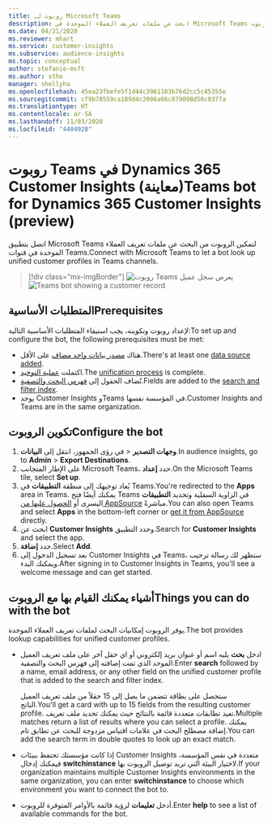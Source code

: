 ```yaml
---
title: روبوت لـ Microsoft Teams
description: ابحث عن ملفات تعريف العملاء الموحدة في Microsoft Teams بمساعدة الروبوت.
ms.date: 04/21/2020
ms.reviewer: mhart
ms.service: customer-insights
ms.subservice: audience-insights
ms.topic: conceptual
author: stefanie-msft
ms.author: sthe
manager: shellyha
ms.openlocfilehash: 45ea23fbefe5f1d44c3961183b76d2cc5c45355e
ms.sourcegitcommit: cf9b78559ca189d4c2086a66c879098d56c0377a
ms.translationtype: HT
ms.contentlocale: ar-SA
ms.lasthandoff: 11/03/2020
ms.locfileid: "4404928"
---
```

# <a name="teams-bot-for-dynamics-365-customer-insights-preview"></a><span data-ttu-id="845a7-103">روبوت Teams في Dynamics 365 Customer Insights (معاينة)</span><span class="sxs-lookup"><span data-stu-id="845a7-103">Teams bot for Dynamics 365 Customer Insights (preview)</span></span>

<span data-ttu-id="845a7-104">اتصل بتطبيق Microsoft Teams لتمكين الروبوت من البحث عن ملفات تعريف العملاء الموحدة في قنوات Teams.</span><span class="sxs-lookup"><span data-stu-id="845a7-104">Connect with Microsoft Teams to let a bot look up unified customer profiles in Teams channels.</span></span>

> [!div class="mx-imgBorder"]
> <span data-ttu-id="845a7-105">![روبوت Teams يعرض سجل عميل](media/teams-bot.png "روبوت Teams يعرض سجل عميل")</span><span class="sxs-lookup"><span data-stu-id="845a7-105">![Teams bot showing a customer record](media/teams-bot.png "Teams bot showing a customer record")</span></span>

## <a name="prerequisites"></a><span data-ttu-id="845a7-106">المتطلبات الأساسية</span><span class="sxs-lookup"><span data-stu-id="845a7-106">Prerequisites</span></span>

<span data-ttu-id="845a7-107">لإعداد روبوت وتكوينه، يجب استيفاء المتطلبات الأساسية التالية:</span><span class="sxs-lookup"><span data-stu-id="845a7-107">To set up and configure the bot, the following prerequisites must be met:</span></span>

- <span data-ttu-id="845a7-108">هناك [مصدر بيانات واحد مضاف](data-sources.md) على الأقل.</span><span class="sxs-lookup"><span data-stu-id="845a7-108">There's at least one [data source added](data-sources.md).</span></span>
- <span data-ttu-id="845a7-109">اكتملت [عملية التوحيد](data-unification.md).</span><span class="sxs-lookup"><span data-stu-id="845a7-109">The [unification process](data-unification.md) is complete.</span></span>
- <span data-ttu-id="845a7-110">تُضاف الحقول إلى [فهرس البحث والتصفية](search-filter-index.md).</span><span class="sxs-lookup"><span data-stu-id="845a7-110">Fields are added to the [search and filter index](search-filter-index.md).</span></span>
- <span data-ttu-id="845a7-111">يوجد Customer Insights وTeams في المؤسسة نفسها.</span><span class="sxs-lookup"><span data-stu-id="845a7-111">Customer Insights and Teams are in the same organization.</span></span>

## <a name="configure-the-bot"></a><span data-ttu-id="845a7-112">تكوين الروبوت</span><span class="sxs-lookup"><span data-stu-id="845a7-112">Configure the bot</span></span>

1. <span data-ttu-id="845a7-113">في رؤى الجمهور، انتقل إلى **البيانات‏‎** > **وجهات التصدير‬**.</span><span class="sxs-lookup"><span data-stu-id="845a7-113">In audience insights, go to **Admin** > **Export Destinations**.</span></span>
1. <span data-ttu-id="845a7-114">على الإطار المتجانب Microsoft Teams، حدد **إعداد**.</span><span class="sxs-lookup"><span data-stu-id="845a7-114">On the Microsoft Teams tile, select **Set up**.</span></span>
1. <span data-ttu-id="845a7-115">يُعاد توجيهك إلى منطقة **التطبيقات** في Teams.</span><span class="sxs-lookup"><span data-stu-id="845a7-115">You're redirected to the **Apps** area in Teams.</span></span> <span data-ttu-id="845a7-116">يمكنك أيضًا فتح Teams وتحديد **التطبيقات‏‎** في الزاوية السفلية اليسرى أو [الحصول عليها من AppSource](https://go.microsoft.com/fwlink/?linkid=2124104) مباشرةً.</span><span class="sxs-lookup"><span data-stu-id="845a7-116">You can also open Teams and select **Apps** in the bottom-left corner or [get it from AppSource](https://go.microsoft.com/fwlink/?linkid=2124104) directly.</span></span>
1. <span data-ttu-id="845a7-117">ابحث عن **Customer Insights** وحدد التطبيق.</span><span class="sxs-lookup"><span data-stu-id="845a7-117">Search for **Customer Insights** and select the app.</span></span>
1. <span data-ttu-id="845a7-118">حدد **إضافة**.</span><span class="sxs-lookup"><span data-stu-id="845a7-118">Select **Add**.</span></span>
1. <span data-ttu-id="845a7-119">بعد تسجيل الدخول إلى Customer Insights في Teams، ستظهر لك رسالة ترحيب ويمكنك البدء.</span><span class="sxs-lookup"><span data-stu-id="845a7-119">After signing in to Customer Insights in Teams, you'll see a welcome message and can get started.</span></span>

## <a name="things-you-can-do-with-the-bot"></a><span data-ttu-id="845a7-120">أشياء يمكنك القيام بها مع الروبوت</span><span class="sxs-lookup"><span data-stu-id="845a7-120">Things you can do with the bot</span></span>

<span data-ttu-id="845a7-121">يوفر الروبوت إمكانيات البحث لملفات تعريف العملاء الموحدة.</span><span class="sxs-lookup"><span data-stu-id="845a7-121">The bot provides lookup capabilities for unified customer profiles.</span></span>

- <span data-ttu-id="845a7-122">ادخل **بحث** يليه اسم أو عنوان بريد إلكتروني أو اي حقل آخر على ملف تعريف العميل الموحد الذي تمت إضافته إلى فهرس البحث والتصفية.</span><span class="sxs-lookup"><span data-stu-id="845a7-122">Enter **search** followed by a name, email address, or any other field on the unified customer profile that is added to the search and filter index.</span></span>

  <span data-ttu-id="845a7-123">ستحصل على بطاقة تتضمن ما يصل إلى 15 حقلاً من ملف تعريف العميل الناتج.</span><span class="sxs-lookup"><span data-stu-id="845a7-123">You'll get a card with up to 15 fields from the resulting customer profile.</span></span> <span data-ttu-id="845a7-124">تعيد تطابقات متعددة‬ قائمة بالنتائج حيث يمكنك تحديد ملف تعريف.</span><span class="sxs-lookup"><span data-stu-id="845a7-124">Multiple matches return a list of results where you can select a profile.</span></span> <span data-ttu-id="845a7-125">يمكنك إضافة مصطلح البحث في علامات اقتباس مزدوجة للبحث عن تطابق تام.</span><span class="sxs-lookup"><span data-stu-id="845a7-125">You can add the search term in double quotes to look up an exact match.</span></span>

- <span data-ttu-id="845a7-126">إذا كانت مؤسستك تحتفظ ببيئات Customer Insights متعددة في نفس المؤسسة، فيمكنك إدخال **switchinstance** لاختيار البيئة التي تريد توصيل الروبوت بها.</span><span class="sxs-lookup"><span data-stu-id="845a7-126">If your organization maintains multiple Customer Insights environments in the same organization, you can enter **switchinstance** to choose which environment you want to connect the bot to.</span></span>

- <span data-ttu-id="845a7-127">أدخل **تعليمات** لرؤية قائمة بالأوامر المتوفرة للروبوت.</span><span class="sxs-lookup"><span data-stu-id="845a7-127">Enter **help** to see a list of available commands for the bot.</span></span>  
